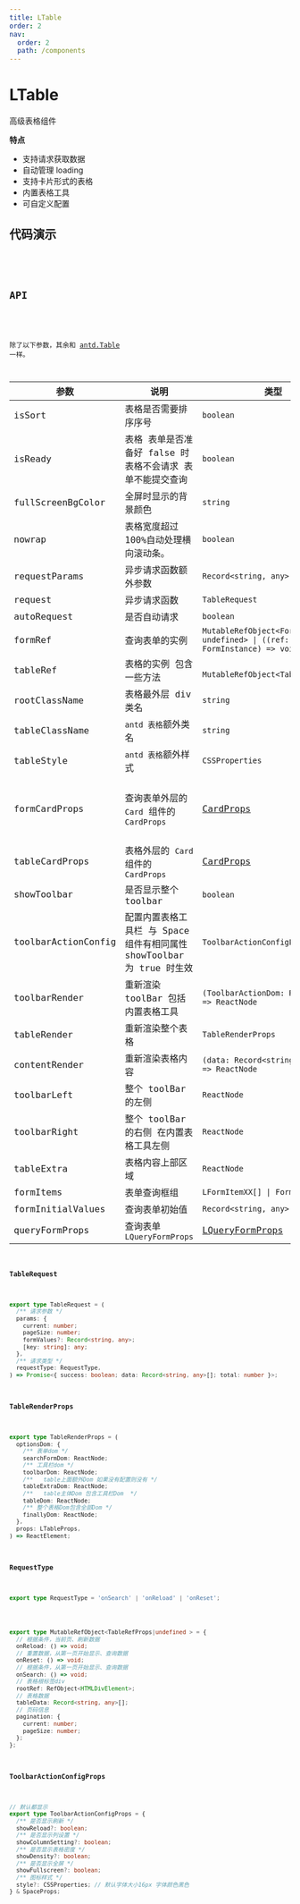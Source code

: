 ```yaml
---
title: LTable
order: 2
nav:
  order: 2
  path: /components
---
```


# LTable

高级表格组件

**特点**

- 支持请求获取数据
- 自动管理 loading
- 支持卡片形式的表格
- 内置表格工具
- 可自定义配置

## 代码演示

 <code src='./demos/Demo1.tsx' background="#f5f5f5">
 <!-- <code src='./demos/Demo4.tsx' background="#f5f5f5"> -->

## API

<!-- | fillSpace | 表格外层 div 是否占满剩余空间 | `boolean` | `false` | -->

除了以下参数，其余和 [antd.Table](https://4x.ant.design/components/table-cn/#API) 一样。

| 参数 | 说明 | 类型 | 默认值 |
| --- | --- | --- | --- |
| isSort | 表格是否需要排序序号 | `boolean` | `false` |
| isReady | 表格 表单是否准备好 false 时表格不会请求 表单不能提交查询 | `boolean` | `true` |
| fullScreenBgColor | 全屏时显示的背景颜色 | `string` | `#fff` |
| nowrap | 表格宽度超过 100%自动处理横向滚动条。 | `boolean` | `true` |
| requestParams | 异步请求函数额外参数 | `Record<string, any>` | `-` |
| request | 异步请求函数 | `TableRequest` | `-` |
| autoRequest | 是否自动请求 | `boolean` | `true` |
| formRef | 查询表单的实例 | `MutableRefObject<FormInstance \| undefined> \| ((ref: FormInstance) => void)` | `-` |
| tableRef | 表格的实例 包含一些方法 | ` MutableRefObject<TableRefProps>` | `-` |
| rootClassName | 表格最外层 div 类名 | `string` | `-` |
| tableClassName | `antd 表格`额外类名 | `string` | `-` |
| tableStyle | `antd 表格`额外样式 | `CSSProperties` | `-` |
| formCardProps | 查询表单外层的 `Card` 组件的 `CardProps` | [CardProps](https://4x.ant.design/components/card-cn/#API) | `{style:{ borderRadius: 8 },bodyStyle:{paddingBottom: 0, marginBottom: 16}}` |
| tableCardProps | 表格外层的 `Card` 组件的 `CardProps` | [CardProps](https://4x.ant.design/components/card-cn/#API) | `{style:{ borderRadius: 8 }}` |
| showToolbar | 是否显示整个 toolbar | `boolean` | `true` |
| toolbarActionConfig | 配置内置表格工具栏 与 Space 组件有相同属性 showToolbar 为 true 时生效 | `ToolbarActionConfigProps` | `-` |
| toolbarRender | 重新渲染 toolBar 包括内置表格工具 | `(ToolbarActionDom: ReactNode) => ReactNode` | `-` |
| tableRender | 重新渲染整个表格 | `TableRenderProps` | `-` |
| contentRender | 重新渲染表格内容 | `(data: Record<string, any>[]) => ReactNode` | `-` |
| toolbarLeft | 整个 toolBar 的左侧 | `ReactNode` | `-` |
| toolbarRight | 整个 toolBar 的右侧 在内置表格工具左侧 | `ReactNode` | `-` |
| tableExtra | 表格内容上部区域 | `ReactNode` | `-` |
| formItems | 表单查询框组 | `LFormItemXX[] \| Form.Item[]` | `-` |
| formInitialValues | 查询表单初始值 | `Record<string, any>` | `-` |
| queryFormProps | 查询表单`LQueryFormProps` | [LQueryFormProps](/components/form/query-form) | `-` |

#### TableRequest

```ts
export type TableRequest = (
  /** 请求参数 */
  params: {
    current: number;
    pageSize: number;
    formValues?: Record<string, any>;
    [key: string]: any;
  },
  /** 请求类型 */
  requestType: RequestType,
) => Promise<{ success: boolean; data: Record<string, any>[]; total: number }>;
```

#### TableRenderProps

```ts
export type TableRenderProps = (
  optionsDom: {
    /** 表单dom */
    searchFormDom: ReactNode;
    /** 工具栏dom */
    toolbarDom: ReactNode;
    /**   table上面额外Dom 如果没有配置则没有 */
    tableExtraDom: ReactNode;
    /**   table主体Dom 包含工具栏Dom  */
    tableDom: ReactNode;
    /** 整个表格Dom包含全部Dom */
    finallyDom: ReactNode;
  },
  props: LTableProps,
) => ReactElement;
```

#### RequestType

```ts
export type RequestType = 'onSearch' | 'onReload' | 'onReset';
```

```ts

export type MutableRefObject<TableRefProps|undefined > = {
  // 根据条件，当前页、刷新数据
  onReload: () => void;
  // 重置数据，从第一页开始显示、查询数据
  onReset: () => void;
  // 根据条件，从第一页开始显示、查询数据
  onSearch: () => void;
  // 表格根标签div
  rootRef: RefObject<HTMLDivElement>;
  // 表格数据
  tableData: Record<string, any>[];
  // 页码信息
  pagination: {
    current: number;
    pageSize: number;
  };
};
```

#### ToolbarActionConfigProps

```ts
// 默认都显示
export type ToolbarActionConfigProps = {
  /** 是否显示刷新 */
  showReload?: boolean;
  /** 是否显示列设置 */
  showColumnSetting?: boolean;
  /** 是否显示表格密度 */
  showDensity?: boolean;
  /** 是否显示全屏 */
  showFullscreen?: boolean;
  /** 图标样式 */
  style?: CSSProperties; // 默认字体大小16px 字体颜色黑色
} & SpaceProps;
```
